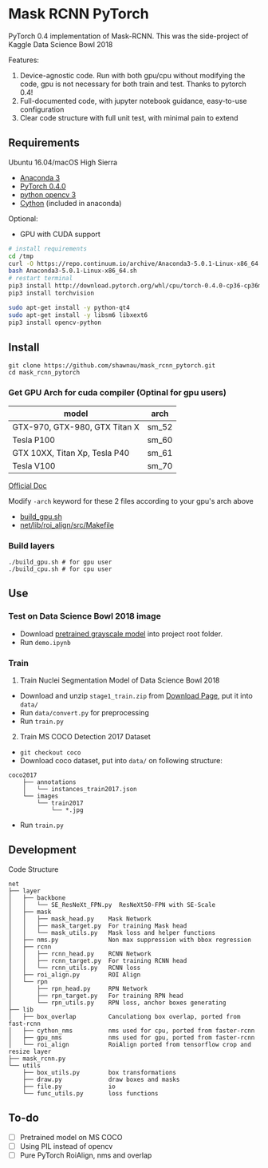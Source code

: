 
# Mask RCNN PyTorch
PyTorch 0.4 implementation of Mask-RCNN. This was the side-project of Kaggle Data Science Bowl 2018

Features:

1. Device-agnostic code. Run with both gpu/cpu without modifying the code, gpu is not necessary for both train and test. Thanks to pytorch 0.4!
3. Full-documented code, with jupyter notebook guidance, easy-to-use configuration
4. Clear code structure with full unit test, with minimal pain to extend

## Requirements

Ubuntu 16.04/macOS High Sierra

 - [Anaconda 3](https://anaconda.org)
 - [PyTorch 0.4.0](https://pytorch.org)
 - [python opencv 3](https://pypi.org/project/opencv-python/)
 - [Cython](http://cython.org) (included in anaconda)

Optional:
 - GPU with CUDA support

```bash
# install requirements
cd /tmp
curl -O https://repo.continuum.io/archive/Anaconda3-5.0.1-Linux-x86_64.sh
bash Anaconda3-5.0.1-Linux-x86_64.sh
# restart terminal
pip3 install http://download.pytorch.org/whl/cpu/torch-0.4.0-cp36-cp36m-linux_x86_64.whl
pip3 install torchvision

sudo apt-get install -y python-qt4
sudo apt-get install -y libsm6 libxext6
pip3 install opencv-python
```

## Install

```
git clone https://github.com/shawnau/mask_rcnn_pytorch.git
cd mask_rcnn_pytorch
```

### Get GPU Arch for cuda compiler (Optinal for gpu users)

| model | arch |
|--|--|
| GTX-970, GTX-980, GTX Titan X | sm_52 |
| Tesla P100 | sm_60 |
| GTX 10XX, Titan Xp, Tesla P40| sm_61 |
| Tesla V100 | sm_70 |

[Official Doc](https://docs.nvidia.com/cuda/cuda-compiler-driver-nvcc/index.html#virtual-architecture-feature-list)

Modify `-arch` keyword for these 2 files according to your gpu's arch above
 - [build_gpu.sh](https://github.com/shawnau/mask_rcnn_pytorch/blob/0c26d5dfaedbdf8ada0f96163a1e1f4103c2a843/build_gpu.sh#L11)
 - [net/lib/roi_align/src/Makefile](https://github.com/shawnau/mask_rcnn_pytorch/blob/0c26d5dfaedbdf8ada0f96163a1e1f4103c2a843/net/lib/roi_align/src/Makefile#L2)

### Build layers
```
./build_gpu.sh # for gpu user
./build_cpu.sh # for cpu user
```

## Use

### Test on Data Science Bowl 2018 image
 - Download [pretrained grayscale model](https://drive.google.com/open?id=1E61LL0fPMVeYhPAZCbt3A6PbmM8vj4Ku) into project root folder.
 - Run `demo.ipynb`

### Train
1. Train Nuclei Segmentation Model of Data Science Bowl 2018
 - Download  and unzip `stage1_train.zip` from [Download Page](https://www.kaggle.com/c/data-science-bowl-2018/data), put it into `data/`
 - Run `data/convert.py` for preprocessing
 - Run  `train.py`

2. Train MS COCO Detection 2017 Dataset
 - `git checkout coco`
 - Download coco dataset, put into `data/` on following structure:

```
coco2017
    ├── annotations
    │   └── instances_train2017.json
    └── images
        └── train2017
            └── *.jpg
```
  - Run `train.py`

## Development

Code Structure
```
net
├── layer
│   ├── backbone
│   │   └── SE_ResNeXt_FPN.py  ResNeXt50-FPN with SE-Scale
│   ├── mask
│   │   ├── mask_head.py    Mask Network
│   │   ├── mask_target.py  For training Mask head
│   │   └── mask_utils.py   Mask loss and helper functions
│   ├── nms.py              Non max suppression with bbox regression
│   ├── rcnn
│   │   ├── rcnn_head.py    RCNN Network
│   │   ├── rcnn_target.py  For training RCNN head
│   │   └── rcnn_utils.py   RCNN loss
│   ├── roi_align.py        ROI Align
│   └── rpn
│       ├── rpn_head.py     RPN Network
│       ├── rpn_target.py   For training RPN head
│       └── rpn_utils.py    RPN loss, anchor boxes generating
├── lib
│   ├── box_overlap         Canculationg box overlap, ported from fast-rcnn
│   ├── cython_nms          nms used for cpu, ported from faster-rcnn
│   ├── gpu_nms             nms used for gpu, ported from faster-rcnn
│   └── roi_align           RoiAlign ported from tensorflow crop and resize layer
├── mask_rcnn.py
└── utils
    ├── box_utils.py        box transformations
    ├── draw.py             draw boxes and masks
    ├── file.py             io
    └── func_utils.py       loss functions
```

## To-do
 - [ ] Pretrained model on MS COCO
 - [ ] Using PIL instead of opencv
 - [ ] Pure PyTorch RoiAlign, nms and overlap
